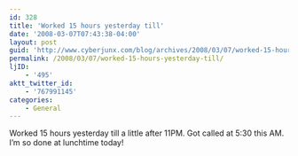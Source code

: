 ```yaml
---
id: 328
title: 'Worked 15 hours yesterday till'
date: '2008-03-07T07:43:38-04:00'
layout: post
guid: 'http://www.cyberjunx.com/blog/archives/2008/03/07/worked-15-hours-yesterday-till/'
permalink: /2008/03/07/worked-15-hours-yesterday-till/
ljID:
    - '495'
aktt_twitter_id:
    - '767991145'
categories:
    - General
---
```


Worked 15 hours yesterday till a little after 11PM. Got called at 5:30 this AM. I’m so done at lunchtime today!